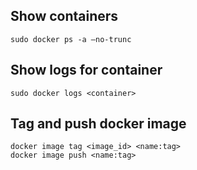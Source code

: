 ## Show containers
```
sudo docker ps -a —no-trunc
```

## Show logs for container
```
sudo docker logs <container>
``` 

## Tag and push docker image
```
docker image tag <image_id> <name:tag>
docker image push <name:tag>
```